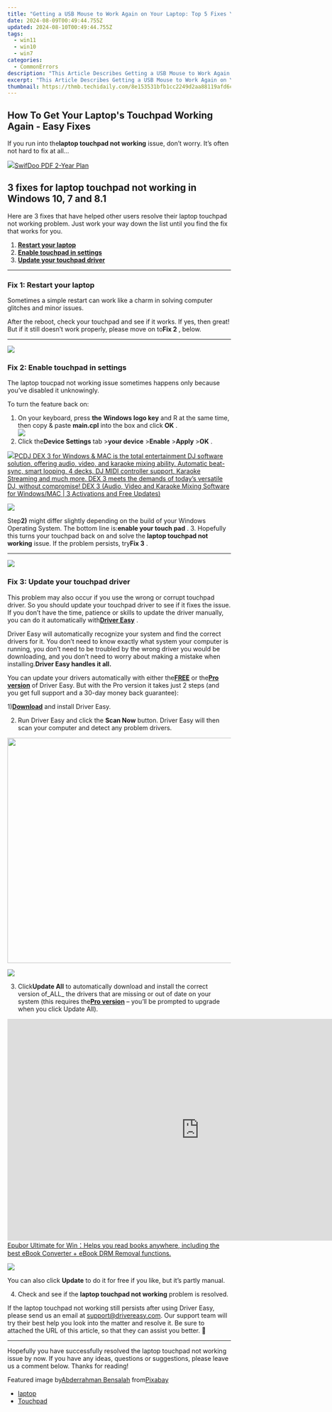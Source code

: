 ```yaml
---
title: "Getting a USB Mouse to Work Again on Your Laptop: Top 5 Fixes You Can't Miss"
date: 2024-08-09T00:49:44.755Z
updated: 2024-08-10T00:49:44.755Z
tags:
  - win11
  - win10
  - win7
categories:
  - CommonErrors
description: "This Article Describes Getting a USB Mouse to Work Again on Your Laptop: Top 5 Fixes You Can't Miss"
excerpt: "This Article Describes Getting a USB Mouse to Work Again on Your Laptop: Top 5 Fixes You Can't Miss"
thumbnail: https://thmb.techidaily.com/8e153531bfb1cc2249d2aa88119afd6c59e7a577b57f16e2feb19e964db9e9c8.jpg
---
```


## How To Get Your Laptop's Touchpad Working Again - Easy Fixes

If you run into the**laptop touchpad not working** issue, don’t worry. It’s often not hard to fix at all…

<!-- affiliate ads begin -->
<a href="https://purchase.swifdoo.com/order/checkout.php?PRODS=40002580&QTY=1&AFFILIATE=108875&CART=1"><img src="https://secure.avangate.com/images/merchant/8b932759a5a04ddb34bf79e3f9072e4b/products/3_Product%20box%20white-1024x1024.png" border="0">SwifDoo PDF 2-Year Plan</a>
<!-- affiliate ads end -->
## 3 fixes for laptop touchpad not working in Windows 10, 7 and 8.1

 Here are 3 fixes that have helped other users resolve their laptop touchpad not working problem. Just work your way down the list until you find the fix that works for you.

1. **[Restart your laptop](https://tools.techidaily.com/drivereasy/download/)**
2. **[Enable touchpad in settings](https://tools.techidaily.com/drivereasy/download/)**
3. **[Update your touchpad driver](https://tools.techidaily.com/drivereasy/download/)**

---

### Fix 1: Restart your laptop

 Sometimes a simple restart can work like a charm in solving computer glitches and minor issues.

 After the reboot, check your touchpad and see if it works. If yes, then great! But if it still doesn’t work properly, please move on to**Fix 2** , below.

---

<!-- affiliate ads begin -->
<a href="https://store.nero.com/order/checkout.php?PRODS=22889392&QTY=1&AFFILIATE=108875&CART=1"><img src="http://webstatic.nero.com/nero2015-com-wAssets/img/affiliate/media/banner728-90eng.jpg" border="0"></a>
<!-- affiliate ads end -->
### Fix 2: Enable touchpad in settings

 The laptop toucpad not working issue sometimes happens only because you’ve disabled it unknowingly.

To turn the feature back on:

1. On your keyboard, press **the**   **Windows logo key**  and R at the same time, then copy & paste **main.cpl** into the box and click **OK** .  
![](https://images.drivereasy.com/wp-content/uploads/2018/07/img_5b3dbcd41adbc.png)
2. Click the**Device Settings** tab >**your device** \>**Enable** \>**Apply** \>**OK** .  
<!-- affiliate ads begin -->
<a href="https://shop.pcdj.com/order/checkout.php?PRODS=4698824&QTY=1&AFFILIATE=108875&CART=1"> <img src="https://secure.avangate.com/images/merchant/47f4b6321e9fd8e8f7326a6adc1a7c1e/products/dex3pro-screenshot-homepage.png" border="0">PCDJ DEX 3 for Windows & MAC is the total entertainment DJ software solution, offering audio, video, and karaoke mixing ability. Automatic beat-sync, smart looping, 4 decks, DJ MIDI controller support, Karaoke Streaming and much more. 
DEX 3 meets the demands of today’s versatile DJ, without compromise! 
DEX 3 (Audio, Video and Karaoke Mixing Software for Windows/MAC | 3 Activations and Free Updates)</a>
<!-- affiliate ads end -->
![](https://images.drivereasy.com/wp-content/uploads/2018/07/img_5b3dbdfd5f66f.jpg)  

 Step**2)** might differ slightly depending on the build of your Windows Operating System. The bottom line is:**enable your touch pad** .
3. Hopefully this turns your touchpad back on and solve the **laptop touchpad not working** issue. If the problem persists, try**Fix 3** .

---

<!-- affiliate ads begin -->
<a href="https://estore.macxdvd.com/order/checkout.php?PRODS=4526659&QTY=1&AFFILIATE=108875&CART=1"><img src="https://www.macxdvd.com/affiliate/new-banner/vcp-500x500.jpg" border="0"></a>
<!-- affiliate ads end -->
### Fix 3: Update your touchpad driver

 This problem may also occur if you use the wrong or corrupt touchpad driver. So you should update your touchpad driver to see if it fixes the issue. If you don’t have the time, patience or skills to update the driver manually, you can do it automatically with[**Driver Easy**](https://tools.techidaily.com/drivereasy/download/) .

 Driver Easy will automatically recognize your system and find the correct drivers for it. You don’t need to know exactly what system your computer is running, you don’t need to be troubled by the wrong driver you would be downloading, and you don’t need to worry about making a mistake when installing.**Driver Easy handles it all.**

 You can update your drivers automatically with either the[**FREE**](https://tools.techidaily.com/drivereasy/download/) or the[**Pro version**](https://tools.techidaily.com/drivereasy/download/) of Driver Easy. But with the Pro version it takes just 2 steps (and you get full support and a 30-day money back guarantee):

 1)[**Download**](https://tools.techidaily.com/drivereasy/download/) and install Driver Easy.

 2) Run Driver Easy and click the **Scan Now** button. Driver Easy will then scan your computer and detect any problem drivers.

<!-- affiliate ads begin -->
<a href="https://coinrule.sjv.io/c/5597632/1958379/18409" target="_top" id="1958379"><img src="//a.impactradius-go.com/display-ad/18409-1958379" border="0" alt="" width="856" height="508"/></a><img height="0" width="0" src="https://imp.pxf.io/i/5597632/1958379/18409" style="position:absolute;visibility:hidden;" border="0" />
<!-- affiliate ads end -->
![](https://images.drivereasy.com/wp-content/uploads/2018/11/img_5be683812e9ed.jpg)

 3) Click**Update All** to automatically download and install the correct version of_ALL_ the drivers that are missing or out of date on your system (this requires the[**Pro version**](https://tools.techidaily.com/drivereasy/download/) – you’ll be prompted to upgrade when you click Update All).

<!-- affiliate ads begin -->
<a href="https://secure.2checkout.com/order/checkout.php?PRODS=4599951&QTY=1&AFFILIATE=108875&CART=1"><iframe width="864" height="500" src="https://www.youtube.com/embed/jVnfr5HudQw" title="The Latest and Easiest Solution to Remove Kindle DRM on Windows (without Degrading)" frameborder="0" allow="accelerometer; autoplay; clipboard-write; encrypted-media; gyroscope; picture-in-picture; web-share" referrerpolicy="strict-origin-when-cross-origin" allowfullscreen></iframe>
Epubor Ultimate for Win：Helps you read books anywhere, including the best eBook Converter + eBook DRM Removal functions.</a>
<!-- affiliate ads end -->
![](https://images.drivereasy.com/wp-content/uploads/2018/07/img_5b3df9ad3f86c.jpg)

 You can also click **Update** to do it for free if you like, but it’s partly manual.

 4) Check and see if the **laptop touchpad not working** problem is resolved.

 If the laptop touchpad not working still persists after using Driver Easy, please send us an email at <support@drivereasy.com>. Our support team will try their best help you look into the matter and resolve it. Be sure to attached the URL of this article, so that they can assist you better. 🙂

---

 Hopefully you have successfully resolved the laptop touchpad not working issue by now. If you have any ideas, questions or suggestions, please leave us a comment below. Thanks for reading!

 Featured image by[Abderrahman Bensalah](https://pixabay.com/users/Abdouj-12782244/?utm%5Fsource=link-attribution&utm%5Fmedium=referral&utm%5Fcampaign=image&utm%5Fcontent=4275110) from[Pixabay](https://pixabay.com/?utm%5Fsource=link-attribution&utm%5Fmedium=referral&utm%5Fcampaign=image&utm%5Fcontent=4275110)

* [laptop](https://tools.techidaily.com/drivereasy/download/)
* [Touchpad](https://tools.techidaily.com/drivereasy/download/)

<ins class="adsbygoogle"
     style="display:block"
     data-ad-format="autorelaxed"
     data-ad-client="ca-pub-7571918770474297"
     data-ad-slot="1223367746"></ins>



<ins class="adsbygoogle"
     style="display:block"
     data-ad-client="ca-pub-7571918770474297"
     data-ad-slot="8358498916"
     data-ad-format="auto"
     data-full-width-responsive="true"></ins>
